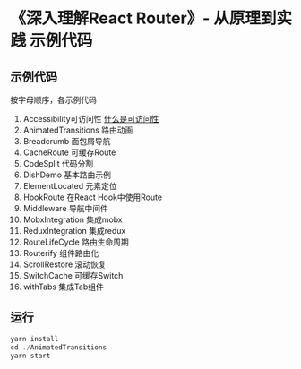 # 《深入理解React Router》- 从原理到实践 示例代码

## 示例代码
按字母顺序，各示例代码

1. Accessibility可访问性 [什么是可访问性](https://developer.mozilla.org/en-US/docs/Learn/Accessibility "什么是可访问性")
1. AnimatedTransitions 路由动画
1. Breadcrumb 面包屑导航
1. CacheRoute 可缓存Route
1. CodeSplit 代码分割
1. DishDemo 基本路由示例
1. ElementLocated 元素定位
1. HookRoute 在React Hook中使用Route
1. Middleware 导航中间件
1. MobxIntegration 集成mobx
1. ReduxIntegration 集成redux
1. RouteLifeCycle 路由生命周期
1. Routerify 组件路由化
1. ScrollRestore 滚动恢复
1. SwitchCache 可缓存Switch
1. withTabs 集成Tab组件

## 运行
```js
yarn install
cd ./AnimatedTransitions
yarn start
```